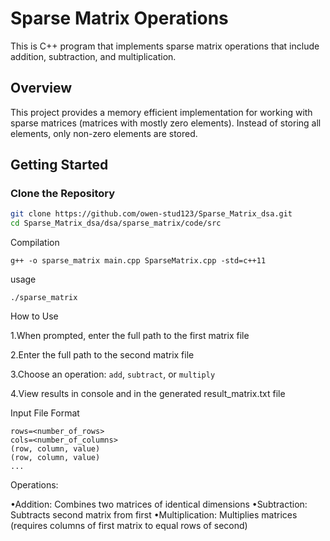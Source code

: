 # Sparse Matrix Operations

This is C++ program that implements sparse matrix operations that 
include addition, subtraction, and multiplication.

## Overview

This project provides a memory efficient implementation for working with sparse matrices (matrices with mostly zero elements). Instead of storing all elements, only non-zero elements are stored.

## Getting Started

### Clone the Repository
```bash
git clone https://github.com/owen-stud123/Sparse_Matrix_dsa.git
cd Sparse_Matrix_dsa/dsa/sparse_matrix/code/src
```
Compilation
```
g++ -o sparse_matrix main.cpp SparseMatrix.cpp -std=c++11
```
usage
```
./sparse_matrix
```
How to Use

 1.When prompted, enter the full path to the first matrix file

 2.Enter the full path to the second matrix file
 
 3.Choose an operation: `add`, `subtract`, or `multiply`
 
 4.View results in console and in the generated result_matrix.txt file

Input File Format
```
rows=<number_of_rows>
cols=<number_of_columns>
(row, column, value)
(row, column, value)
...
```
Operations:

•Addition: Combines two matrices of identical dimensions
•Subtraction: Subtracts second matrix from first
•Multiplication: Multiplies matrices (requires columns of first matrix to equal rows of second)

